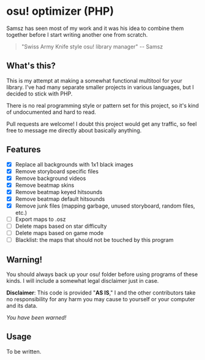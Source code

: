 # osu! optimizer (PHP)

Samsz has seen most of my work and it was his idea to combine them together before I start writing another one from scratch.

> "Swiss Army Knife style osu! library manager" -- Samsz

## What's this?

This is my attempt at making a somewhat functional multitool for your library. I've had many separate smaller projects in various languages, but I decided to stick with PHP.

There is no real programming style or pattern set for this project, so it's kind of undocumented and hard to read.

Pull requests are welcome! I doubt this project would get any traffic, so feel free to message me directly about basically anything.

## Features

 - [x] Replace all backgrounds with 1x1 black images
 - [x] Remove storyboard specific files
 - [x] Remove background videos
 - [x] Remove beatmap skins
 - [x] Remove beatmap keyed hitsounds
 - [x] Remove beatmap default hitsounds
 - [x] Remove junk files (mapping garbage, unused storyboard, random files, etc.)
 - [ ] Export maps to .osz
 - [ ] Delete maps based on star difficulty
 - [ ] Delete maps based on game mode
 - [ ] Blacklist: the maps that should not be touched by this program

## Warning!

You should always back up your osu! folder before using programs of these kinds. I will include a somewhat legal disclaimer just in case.

**Disclaimer**: This code is provided "**AS IS**," I and the other contributors take no responsibility for any harm you may cause to yourself or your computer and its data.

*You have been warned!*


## Usage

To be written.
